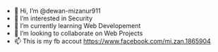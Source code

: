 - 👋 Hi, I’m @dewan-mizanur911
- 👀 I’m interested in Security
- 🌱 I’m currently learning Web Developement
- 💞️ I’m looking to collaborate on Web Projects
- 📫 This is my fb accout https://www.facebook.com/mi.zan.1865904 

<!---
dewan-mizanur911/dewan-mizanur911 is a ✨ special ✨ repository because its `README.md` (this file) appears on your GitHub profile.
You can click the Preview link to take a look at your changes.
--->
